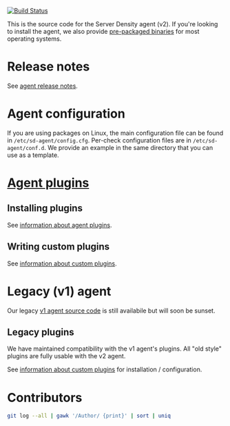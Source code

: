 [![Build Status](https://travis-ci.org/serverdensity/sd-agent.svg?branch=master)](https://travis-ci.org/serverdensity/sd-agent)

This is the source code for the Server Density agent (v2). If you're looking to install the agent, we also provide [pre-packaged binaries](https://support.serverdensity.com/hc/en-us/articles/213625957-Officially-supported-Linux-distros) for most operating systems. 

# Release notes
See [agent release notes](https://support.serverdensity.com/hc/en-us/articles/213513688-Agent-release-notes).

# Agent configuration

If you are using packages on Linux, the main configuration file can be found
in `/etc/sd-agent/config.cfg`. Per-check configuration files are in
`/etc/sd-agent/conf.d`. We provide an example in the same directory
that you can use as a template.

# [Agent plugins](https://support.serverdensity.com/hc/en-us/sections/202477098-Agent-Plugins)

## Installing plugins
See [information about agent plugins](https://support.serverdensity.com/hc/en-us/articles/212601137-Information-about-Agent-Plugins).

## Writing custom plugins
See [information about custom plugins](https://support.serverdensity.com/hc/en-us/articles/213074438-Information-about-Custom-Plugins).

# Legacy (v1) agent
Our legacy [v1 agent source code](https://github.com/serverdensity/sd-agent/tree/v1) is still availabile but will soon be sunset.

## Legacy plugins

We have maintained compatibility with the v1 agent's plugins. All
"old style" plugins are fully usable with the v2 agent.

See [information about custom plugins](https://support.serverdensity.com/hc/en-us/articles/213074438-Information-about-Custom-Plugins) for installation / configuration.

# Contributors

```bash
git log --all | gawk '/Author/ {print}' | sort | uniq
```
